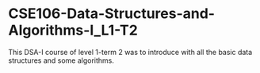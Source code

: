 # CSE106-Data-Structures-and-Algorithms-I_L1-T2
This DSA-I course of level 1-term 2 was to introduce with all the basic data structures and some algorithms.
